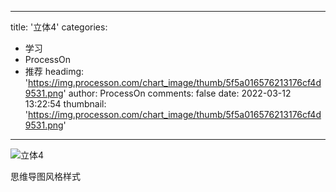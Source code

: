 
---
title: '立体4'
categories: 
 - 学习
 - ProcessOn
 - 推荐
headimg: 'https://img.processon.com/chart_image/thumb/5f5a016576213176cf4d9531.png'
author: ProcessOn
comments: false
date: 2022-03-12 13:22:54
thumbnail: 'https://img.processon.com/chart_image/thumb/5f5a016576213176cf4d9531.png'
---

<div>   
<img class="thumb" alt="立体4" src="https://img.processon.com/chart_image/thumb/5f5a016576213176cf4d9531.png" referrerpolicy="no-referrer">
<p>思维导图风格样式</p>  
</div>
            